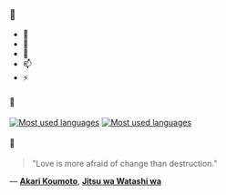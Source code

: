 ### 👋

- 🔭
- 🌱
- 💬
- 📫
- ⚡

#### 🧏

[![Most used languages](https://github-readme-stats-aynah.vercel.app/api/top-langs/?username=aynh&theme=solarized-dark&langs_count=6&layout=compact&hide_title=true)](https://github.com/anuraghazra/github-readme-stats#gh-dark-mode-only)
[![Most used languages](https://github-readme-stats-aynah.vercel.app/api/top-langs/?username=aynh&theme=solarized-light&langs_count=6&layout=compact&hide_title=true)](https://github.com/anuraghazra/github-readme-stats#gh-light-mode-only)

#### 💬

> "Love is more afraid of change than destruction."

&mdash; [**Akari Koumoto**](https://myanimelist.net/character.php?q=Akari%20Koumoto&cat=character), [**Jitsu wa Watashi wa**](https://myanimelist.net/search/all?q=Jitsu%20wa%20Watashi%20wa&cat=all)
